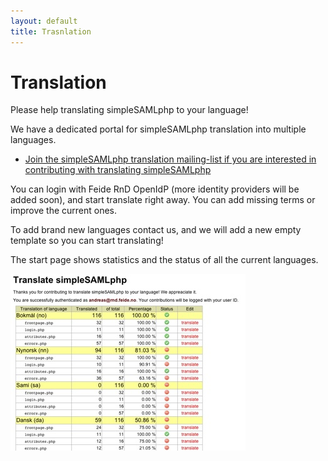```yaml
---
layout: default
title: Trasnlation
---
```

# Translation

Please help translating simpleSAMLphp to your language! 

We have a dedicated portal for simpleSAMLphp translation into multiple languages.

<!---
the site don't exist.

* [Visit the translation portal - and start your contribution (or just view the statistics)](https://translation.rnd.feide.no)
--->
* [Join the simpleSAMLphp translation mailing-list if you are interested in contributing with translating simpleSAMLphp](/lists)

You can login with Feide RnD OpenIdP (more identity providers will be added soon), and start translate right away. You can add missing terms or improve the current ones.

To add brand new languages contact us, and we will add a new empty template so you can start translating!

The start page shows statistics and the status of all the current languages. 

<img src="/res/translation_portal.jpg" />
